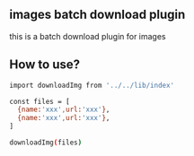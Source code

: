 ## images batch download plugin
this is a batch download plugin for images

## How to use?

```sh
import downloadImg from '../../lib/index'

const files = [
  {name:'xxx',url:'xxx'},
  {name:'xxx',url:'xxx'},
]

downloadImg(files)

```